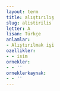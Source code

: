 ```yaml
---
layout: term
title: alıştırılış
slug: alistirilis
letter: A
lisan: Türkçe
anlamlar:
- Alıştırılmak işi
ozellikler:
- - isim
ornekler:
- - ''
orneklerkaynak:
- - ''
---
```

